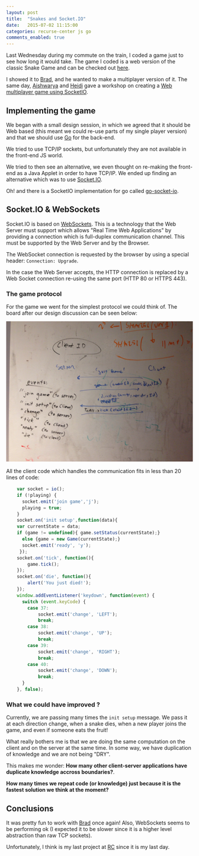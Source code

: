 ```yaml
---
layout: post
title:  "Snakes and Socket.IO"
date:   2015-07-02 11:15:00
categories: recurse-center js go
comments_enabled: true
---
```


Last Wednesday during my commute on the train, I coded a game just to see how long it would take. The game I coded is a web version of the classic Snake Game and can be checked out [here][1].

I showed it to [Brad][2], and he wanted to make a multiplayer version of it. The same day,  [Aishwarya][4] and [Heidi][3] gave a workshop on creating a [Web multiplayer game using SocketIO][5].

## Implementing the game ##

We began with a small design session, in which we agreed that it should be Web based (this meant we could re-use parts of my single player version) and that we should use [Go][7] for the back-end.

We tried to use TCP/IP sockets, but unfortunately they are not available in the front-end JS world.

We tried to then see an alternative, we even thought on re-making the front-end as a Java Applet in order to have TCP/IP. We ended up finding an alternative which was to use [Socket.IO][6].

Oh! and there is a SocketIO implementation for go called [go-socket-io][8].

## Socket.IO & WebSockets ##

Socket.IO is based on [WebSockets][10]. This is a technology that the Web Server must support which allows "Real Time Web Applications" by providing a connection which is full-duplex communication channel. This must be supported by the Web Server and by the Browser.

The WebSocket connection is requested by the browser by using a special header: `Connection: Upgrade`.

In the case the Web Server accepts, the HTTP connection is replaced by a Web Socket connection re-using the same port (HTTP 80 or HTTPS 443).

### The game protocol ###

For the game we went for the simplest protocol we could think of. The board after our design discussion can be seen below:

![DesignSession](/public/multiplayer-snake-design.jpg "Design of the Protocol image")

All the client code which handles the communication fits in less than 20 lines of code:

```javascript
	var socket = io();
    if (!playing) {
      socket.emit('join game','j');
      playing = true;
    }
    socket.on('init setup',function(data){
    var currentState = data;  
	if (game != undefined){ game.setStatus(currentState);}
      else {game = new Game(currentState);}
      socket.emit('ready', 'y');
	 });
    socket.on('tick', function(){
        game.tick();
    });
    socket.on('die', function(){
        alert('You just died!');
    });
    window.addEventListener('keydown', function(event) {
      switch (event.keyCode) {
        case 37:
            socket.emit('change', 'LEFT');
            break;
        case 38:
            socket.emit('change', 'UP');
            break;
        case 39:
            socket.emit('change', 'RIGHT');
            break;
        case 40:
            socket.emit('change', 'DOWN');
            break;
      }
    }, false);
```

### What we could have improved ? ###

Currently, we are passing many times the `init setup` message. We pass it at each direction change, when a snake dies, when a new player joins the game, and even if someone eats the fruit!

What really bothers me is that we are doing the same computation on the client and on the server at the same time. In some way, we have duplication of knowledge and we are not being "DRY".

This makes me wonder: **How many other client-server applications have duplicate knowledge accross boundaries?**.

**How many times we repeat code (or knowledge) just because it is the fastest solution we think at the moment?**

## Conclusions ##

It was pretty fun to work with [Brad][2] once again! Also, WebSockets seems to be performing ok (I expected it to be slower since it is a higher level abstraction than raw TCP sockets).

Unfortunately, I think is my last project at [RC][9] since it is my last day.

[1]: http://pietro.menna.net.br/web_snake
[2]: https://twitter.com/daveypocket
[3]: https://twitter.com/HeidiKasemir
[4]: https://twitter.com/aishwarya923
[5]: https://github.com/hkasemir/RCworkshopMultiPlayerGame
[6]: https://github.com/Automattic/socket.io
[7]: https://golang.org
[8]: https://github.com/googollee/go-socket.io
[9]: http://recurse.com/
[10]: https://www.websocket.org/aboutwebsocket.html
